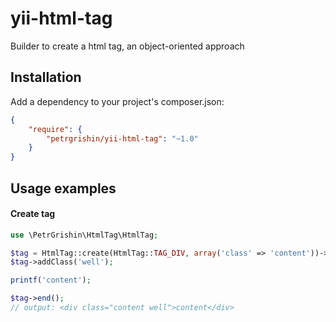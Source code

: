 yii-html-tag
============

Builder to create a html tag, an object-oriented approach

Installation
------------
Add a dependency to your project's composer.json:
```json
{
    "require": {
        "petrgrishin/yii-html-tag": "~1.0"
    }
}
```

Usage examples
--------------
#### Create tag
```php
use \PetrGrishin\HtmlTag\HtmlTag;

$tag = HtmlTag::create(HtmlTag::TAG_DIV, array('class' => 'content'))->begin();
$tag->addClass('well');

printf('content');

$tag->end();
// output: <div class="content well">content</div>
```